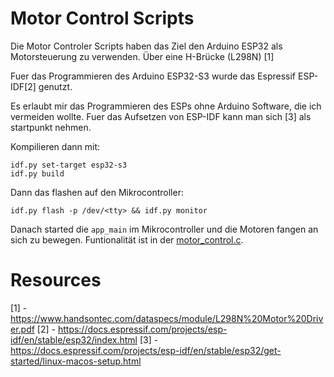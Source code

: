 # Motor Control Scripts

Die Motor Controler Scripts haben das Ziel den Arduino ESP32 als Motorsteuerung zu verwenden.
Über eine H-Brücke (L298N) [1]

Fuer das Programmieren des Arduino ESP32-S3 wurde das Espressif ESP-IDF[2] genutzt.

Es erlaubt mir das Programmieren des ESPs ohne Arduino Software, die ich vermeiden wollte.
Fuer das Aufsetzen von ESP-IDF kann man sich [3] als startpunkt nehmen.

Kompilieren dann mit:
```
idf.py set-target esp32-s3
idf.py build
```

Dann das flashen auf den Mikrocontroller:
```
idf.py flash -p /dev/<tty> && idf.py monitor
```

Danach started die `app_main` im Mikrocontroller und die Motoren fangen an sich zu bewegen.
Funtionalität ist in der [motor_control.c](./main/motor_control.c).

# Resources
[1] - https://www.handsontec.com/dataspecs/module/L298N%20Motor%20Driver.pdf
[2] - https://docs.espressif.com/projects/esp-idf/en/stable/esp32/index.html
[3] - https://docs.espressif.com/projects/esp-idf/en/stable/esp32/get-started/linux-macos-setup.html

